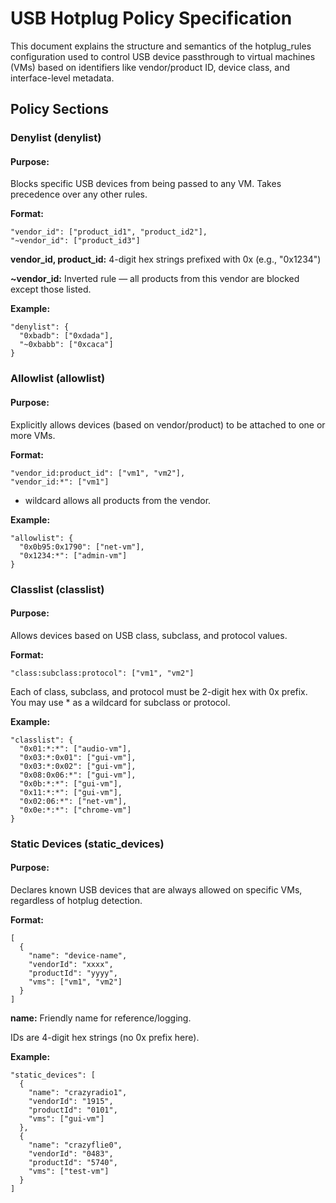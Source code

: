 # USB Hotplug Policy Specification

This document explains the structure and semantics of the hotplug\_rules configuration used to control USB device passthrough to virtual machines (VMs) based on identifiers like vendor/product ID, device class, and interface-level metadata.

## **Policy Sections**

### **Denylist (denylist)**

#### **Purpose:**

Blocks specific USB devices from being passed to any VM.
Takes precedence over any other rules.

**Format:**

```
"vendor_id": ["product_id1", "product_id2"],
"~vendor_id": ["product_id3"]
```

**vendor\_id, product\_id:**
4-digit hex strings prefixed with 0x (e.g., "0x1234")

**~vendor\_id:**
Inverted rule — all products from this vendor are blocked except those listed.

**Example:**

```
"denylist": {
  "0xbadb": ["0xdada"],
  "~0xbabb": ["0xcaca"]
}
```

### **Allowlist (allowlist)**

#### **Purpose:**

Explicitly allows devices (based on vendor/product) to be attached to one or more VMs.

**Format:**

```
"vendor_id:product_id": ["vm1", "vm2"],
"vendor_id:*": ["vm1"]
```

*   wildcard allows all products from the vendor.

**Example:**

```
"allowlist": {
  "0x0b95:0x1790": ["net-vm"],
  "0x1234:*": ["admin-vm"]
}
```

### **Classlist (classlist)**

#### **Purpose:**

Allows devices based on USB class, subclass, and protocol values.

**Format:**

```
"class:subclass:protocol": ["vm1", "vm2"]
```

Each of class, subclass, and protocol must be 2-digit hex with 0x prefix.
You may use \* as a wildcard for subclass or protocol.

**Example:**

```
"classlist": {
  "0x01:*:*": ["audio-vm"],
  "0x03:*:0x01": ["gui-vm"],
  "0x03:*:0x02": ["gui-vm"],
  "0x08:0x06:*": ["gui-vm"],
  "0x0b:*:*": ["gui-vm"],
  "0x11:*:*": ["gui-vm"],
  "0x02:06:*": ["net-vm"],
  "0x0e:*:*": ["chrome-vm"]
}
```

### **Static Devices (static\_devices)**

#### **Purpose:**

Declares known USB devices that are always allowed on specific VMs, regardless of hotplug detection.

**Format:**

```
[
  {
    "name": "device-name",
    "vendorId": "xxxx",
    "productId": "yyyy",
    "vms": ["vm1", "vm2"]
  }
]
```

**name:** Friendly name for reference/logging.

IDs are 4-digit hex strings (no 0x prefix here).

**Example:**

```
"static_devices": [
  {
    "name": "crazyradio1",
    "vendorId": "1915",
    "productId": "0101",
    "vms": ["gui-vm"]
  },
  {
    "name": "crazyflie0",
    "vendorId": "0483",
    "productId": "5740",
    "vms": ["test-vm"]
  }
]
```